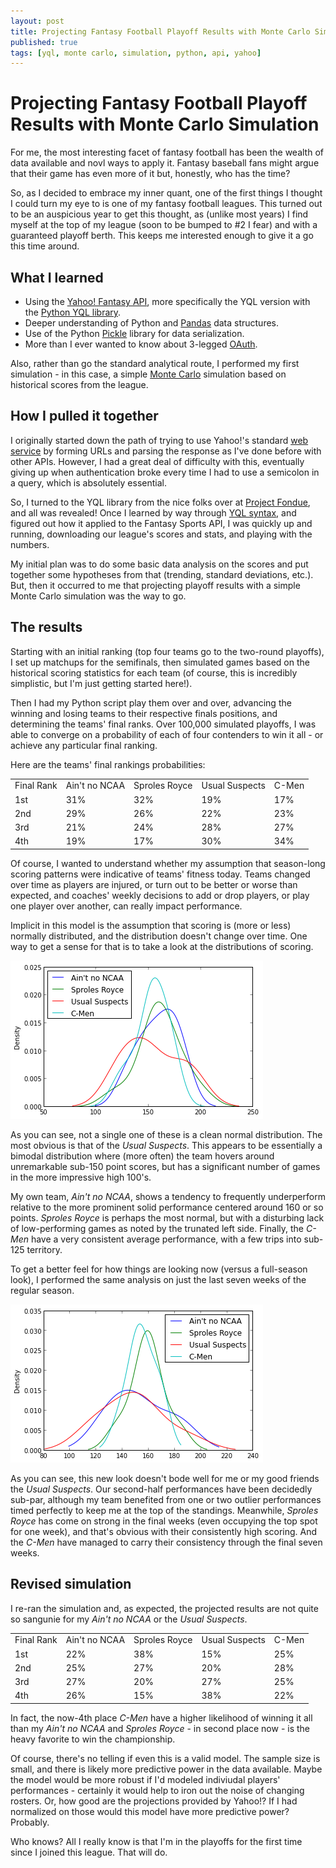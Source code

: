 ```yaml
---
layout: post
title: Projecting Fantasy Football Playoff Results with Monte Carlo Simulation
published: true
tags: [yql, monte carlo, simulation, python, api, yahoo]
---
```


# Projecting Fantasy Football Playoff Results with Monte Carlo Simulation

For me, the most interesting facet of fantasy football has been the wealth of data available and novl ways to apply it. Fantasy baseball fans might argue that their game has even more of it but, honestly, who has the time?

So, as I decided to embrace my inner quant, one of the first things I thought I could turn my eye to is one of my fantasy football leagues. This turned out to be an auspicious year to get this thought, as (unlike most years) I find myself at the top of my league (soon to be bumped to #2 I fear) and with a guaranteed playoff berth. This keeps me interested enough to give it a go this time around.

## What I learned
- Using the [Yahoo! Fantasy API](http://developer.yahoo.com/fantasysports/), more specifically the YQL version with the [Python YQL library](http://docs.python-yql.org/en/latest/).
- Deeper understanding of Python and [Pandas](http://pandas.pydata.org/) data structures.
- Use of the Python [Pickle](http://docs.python.org/2/library/pickle.html) library for data serialization.
- More than I ever wanted to know about 3-legged [OAuth](http://en.wikipedia.org/wiki/OAuth).

Also, rather than go the standard analytical route, I performed my first simulation - in this case, a simple [Monte Carlo](http://en.wikipedia.org/wiki/Monte_Carlo_method) simulation based on historical scores from the league.

## How I pulled it together
I originally started down the path of trying to use Yahoo!'s standard [web service](http://developer.yahoo.com/fantasysports/guide/) by forming URLs and parsing the response as I've done before with other APIs. However, I had a great deal of difficulty with this, eventually giving up when authentication broke every time I had to use a semicolon in a query, which is absolutely essential.  

So, I turned to the YQL library from the nice folks over at [Project Fondue](http://projectfondue.com/), and all was revealed! Once I learned by way through [YQL syntax](http://developer.yahoo.com/yql/), and figured out how it applied to the Fantasy Sports API, I was quickly up and running, downloading our league's scores and stats, and playing with the numbers.

My initial plan was to do some basic data analysis on the scores and put together some hypotheses from that (trending, standard deviations, etc.). But, then it occurred to me that projecting playoff results with a simple Monte Carlo simulation was the way to go.

## The results
Starting with an initial ranking (top four teams go to the two-round playoffs), I set up matchups for the semifinals, then simulated games based on the historical scoring statistics for each team (of course, this is incredibly simplistic, but I'm just getting started here!).

Then I had my Python script play them over and over, advancing the winning and losing teams to their respective finals positions, and determining the teams' final ranks.  Over 100,000 simulated playoffs, I was able to converge on a probability of each of four contenders to win it all - or achieve any particular final ranking.

Here are the teams' final rankings probabilities:

<table>
	<tr>
		<td>Final Rank</td>
		<td>Ain't no NCAA</td>
		<td>Sproles Royce</td>
		<td>Usual Suspects</td>
		<td>C-Men</td>
	</tr>
	<tr>
		<td>1st</td>
		<td>31%</td>
		<td>32%</td>
		<td>19%</td>
		<td>17%</td>
	</tr>
	<tr>
		<td>2nd</td>
		<td>29%</td>
		<td>26%</td>
		<td>22%</td>
		<td>23%</td>
	</tr>
	<tr>
		<td>3rd</td>
		<td>21%</td>
		<td>24%</td>
		<td>28%</td>
		<td>27%</td>
	</tr>
	<tr>
		<td>4th</td>
		<td>19%</td>
		<td>17%</td>
		<td>30%</td>
		<td>34%</td>
	</tr>
</table>

Of course, I wanted to understand whether my assumption that season-long scoring patterns were indicative of teams' fitness today.  Teams changed over time as players are injured, or turn out to be better or worse than expected, and coaches' weekly decisions to add or drop players, or play one player over another, can really impact performance.

Implicit in this model is the assumption that scoring is (more or less) normally distributed, and the distribution doesn't change over time. One way to get a sense for that is to take a look at the distributions of scoring.

![Distribution of scores](/images/ffball_dist_1.png "Full-season distribution of scores for the top four teams.")

As you can see, not a single one of these is a clean normal distribution.  The most obvious is that of the *Usual Suspects*.  This appears to be essentially a bimodal distribution where (more often) the team hovers around unremarkable sub-150 point scores, but has a significant number of games in the more impressive high 100's.

My own team, *Ain't no NCAA*, shows a tendency to frequently underperform relative to the more prominent solid performance centered around 160 or so points.  *Sproles Royce* is perhaps the most normal, but with a disturbing lack of low-performing games as noted by the trunated left side.  Finally, the *C-Men* have a very consistent average performance, with a few trips into sub-125 territory.

To get a better feel for how things are looking now (versus a full-season look), I performed the same analysis on just the last seven weeks of the regular season.

![Distribution of scores - last 7 weeks](/images/ffball_dist_2.png "Second-half distribution of scores for the top four teams.")

As you can see, this new look doesn't bode well for me or my good friends the *Usual Suspects*. Our second-half performances have been decidedly sub-par, although my team benefited from one or two outlier performances timed perfectly to keep me at the top of the standings.  Meanwhile, *Sproles Royce* has come on strong in the final weeks (even occupying the top spot for one week), and that's obvious with their consistently high scoring.  And the *C-Men* have managed to carry their consistency through the final seven weeks.

## Revised simulation
I re-ran the simulation and, as expected, the projected results are not quite so sangunie for my *Ain't no NCAA* or the *Usual Suspects*.

<table>
	<tr>
		<td>Final Rank</td>
		<td>Ain't no NCAA</td>
		<td>Sproles Royce</td>
		<td>Usual Suspects</td>
		<td>C-Men</td>
	</tr>
	<tr>
		<td>1st</td>
		<td>22%</td>
		<td>38%</td>
		<td>15%</td>
		<td>25%</td>
	</tr>
	<tr>
		<td>2nd</td>
		<td>25%</td>
		<td>27%</td>
		<td>20%</td>
		<td>28%</td>
	</tr>
	<tr>
		<td>3rd</td>
		<td>27%</td>
		<td>20%</td>
		<td>27%</td>
		<td>25%</td>
	</tr>
	<tr>
		<td>4th</td>
		<td>26%</td>
		<td>15%</td>
		<td>38%</td>
		<td>22%</td>
	</tr>
</table>

In fact, the now-4th place *C-Men* have a higher likelihood of winning it all than my *Ain't no NCAA* and *Sproles Royce* - in second place now - is the heavy favorite to win the championship.  

Of course, there's no telling if even this is a valid model. The sample size is small, and there is likely more predictive power in the data available.  Maybe the model would be more robust if I'd modeled indiviudal players' performances - certainly it would help to iron out the noise of changing rosters.  Or, how good are the projections provided by Yahoo!? If I had normalized on those would this model have more predictive power? Probably.

Who knows? All I really know is that I'm in the playoffs for the first time since I joined this league.  That will do.